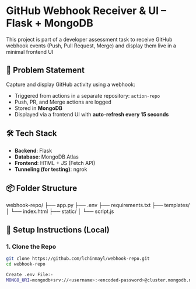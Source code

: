 # GitHub Webhook Receiver & UI – Flask + MongoDB

This project is part of a developer assessment task to receive GitHub webhook events (Push, Pull Request, Merge) and display them live in a minimal frontend UI


## 🧠 Problem Statement

Capture and display GitHub activity using a webhook:
- Triggered from actions in a separate repository: `action-repo`
- Push, PR, and Merge actions are logged
- Stored in **MongoDB**
- Displayed via a frontend UI with **auto-refresh every 15 seconds**


## 🛠️ Tech Stack

- **Backend**: Flask
- **Database**: MongoDB Atlas
- **Frontend**: HTML + JS (Fetch API)
- **Tunneling (for testing)**: ngrok


## 📦 Folder Structure

webhook-repo/
├── app.py 
├── .env 
├── requirements.txt 
├── templates/
│ └── index.html
├── static/
│ └── script.js



## 🚀 Setup Instructions (Local)

### 1. Clone the Repo

```bash
git clone https://github.com/lchinmayl/webhook-repo.git
cd webhook-repo

Create .env File:-
MONGO_URI=mongodb+srv://<username>:<encoded-password>@cluster.mongodb.net/webhooks?retryWrites=true&w=majority
